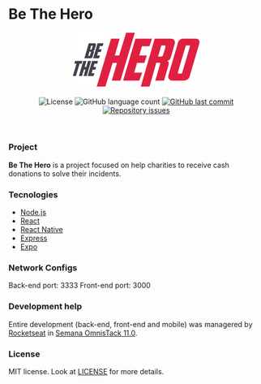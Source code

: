 # Be The Hero

<h4 align="center">
    <img src="./frontend/src/assets/logo.svg" width="250px" /><br>
</h4>
<p align="center">
    <img alt="License" src="https://img.shields.io/badge/license-MIT-brightgreen">
    <img alt="GitHub language count" src="https://img.shields.io/github/languages/count/EffectRenan/be-the-hero">
     <a href="https://github.com/EffectRenan/be-the-hero/commits/master">
        <img alt="GitHub last commit" src="https://img.shields.io/github/last-commit/EffectRenan/be-the-hero">
    </a>
    <a href="https://github.com/Rocketseat/semana-omnistack-10/issues">
        <img alt="Repository issues" src="https://img.shields.io/github/issues/EffectRenan/be-the-hero">
    </a>
</p>

<br>


### Project

**Be The Hero** is a project focused on help charities to receive cash donations to solve their incidents.


### Tecnologies
- [Node.js](https://nodejs.org/en/)
- [React](https://reactjs.org/)
- [React Native](https://reactnative.dev)
- [Express](https://expressjs.com/pt-br/)
- [Expo](https://expo.io/)

### Network Configs
Back-end port: 3333
Front-end port: 3000


### Development help

Entire development (back-end, front-end and mobile) was managered by [Rocketseat](https://rocketseat.com.br/) in [Semana OmnisTack 11.0](https://rocketseat.com.br/week/inscricao/11.0).


### License

MIT license. Look at [LICENSE](LICENSE.md) for more details.
